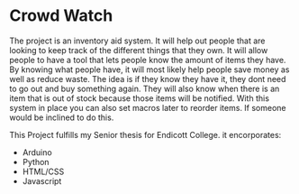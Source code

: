 # Crowd Watch
  The project is an inventory aid system. It will help out people that are looking to keep track of the different things that they own. It will allow people to have a tool that lets people know the amount of items they have. By knowing what people have, it will most likely help people save money as well as reduce waste. The idea is if they know they have it, they dont need to go out and buy something again. They will also know when there is an item that is out of stock because those items will be notified. With this system in place you can also set macros later to reorder items. If someone would be inclined to do this.

This Project fulfills my Senior thesis for Endicott College.
  it encorporates:
  - Arduino
  - Python
  - HTML/CSS
  - Javascript
  
